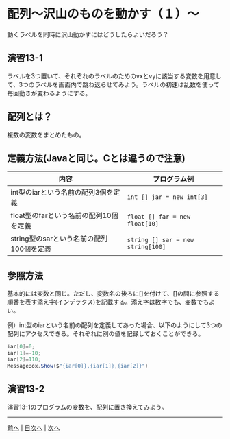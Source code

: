# 配列～沢山のものを動かす（１）～
動くラベルを同時に沢山動かすにはどうしたらよいだろう？

## 演習13-1
ラベルを3つ置いて、それぞれのラベルのためのvxとvyに該当する変数を用意して、3つのラベルを画面内で跳ね返らせてみよう。ラベルの初速は乱数を使って毎回動きが変わるようにする。

## 配列とは？

複数の変数をまとめたもの。

## 定義方法(Javaと同じ。Cとは違うので注意)
|内容|プログラム例|
|---|-----------|
|int型のiarという名前の配列3個を定義|`int [] jar = new int[3]`|
|float型のfarという名前の配列10個を定義|`float [] far = new float[10]`|
|string型のsarという名前の配列100個を定義|`string [] sar = new string[100]`|

## 参照方法
基本的には変数と同じ。ただし、変数名の後ろに[]を付けて、[]の間に参照する順番を表す添え字(インデックス)を記載する。添え字は数字でも、変数でもよい。

例）int型のiarという名前の配列を定義してあった場合、以下のようにして3つの配列にアクセスできる。それぞれに別の値を記録しておくことができる。

```cs
iar[0]=0;
iar[1]=-10;
iar[2]=110;
MessageBox.Show($"{iar[0]},{iar[1]},{iar[2]}")
```

## 演習13-2
演習13-1のプログラムの変数を、配列に置き換えてみよう。

---

[前へ](12.md) | [目次へ](README.md#%E7%9B%AE%E6%AC%A1) | [次へ](14.md)
